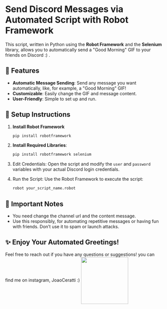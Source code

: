 # Send Discord Messages via Automated Script with Robot Framework

This script, written in Python using the **Robot Framework** and the **Selenium** library, allows you to automatically send a "Good Morning" GIF to your friends on Discord :) .

## 🚀 Features 
- **Automatic Message Sending**: Send any message you want automatically, like, for example, a "Good Morning" GIF!
- **Customizable**: Easily change the GIF and message content.
- **User-Friendly**: Simple to set up and run.

## 🔧 Setup Instructions

1. **Install Robot Framework**
   ```bash
   pip install robotframework
   ```

2. **Install Required Libraries**:
   ```bash
   pip install robotframework selenium
   ```
3. Edit Credentials: Open the script and modify the `user` and `password` variables with your actual Discord login credentials.

4. Run the Script: Use the Robot Framework to execute the script:
   ```bash
   robot your_script_name.robot
   ```

## 📌 Important Notes

  - You need change the channel url and the content message.
  - Use this responsibly, for automating repetitive messages or having fun with friends. Don’t use it to spam or launch attacks.

## ✨ Enjoy Your Automated Greetings!

Feel free to reach out if you have any questions or suggestions! you can find me on instagram, JoaoCeratti :) 
   <img src="https://media4.giphy.com/media/v1.Y2lkPTc5MGI3NjExcmdyMndnYThlZWVxZ3MzaGgwZXNla3VhZmc5a3kzazBjNjhwODV6diZlcD12MV9pbnRlcm5hbF9naWZfYnlfaWQmY3Q9cw/PZShNCt8E51Ti/200.gif" width="150px" align="center"/> 
